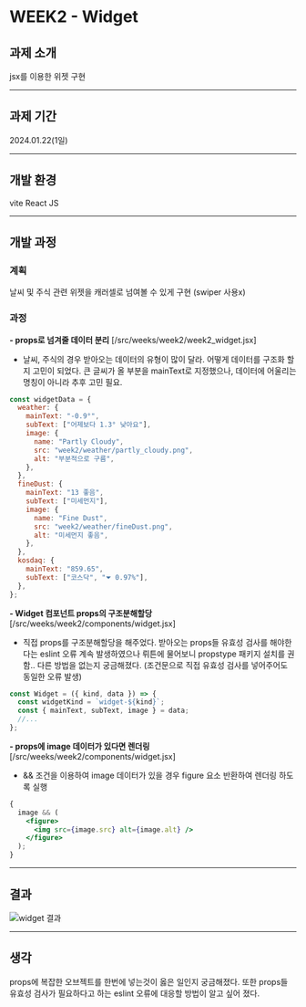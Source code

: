 # WEEK2 - Widget

## 과제 소개

jsx를 이용한 위젯 구현

<hr>

## 과제 기간

2024.01.22(1일)

<hr>

## 개발 환경

vite
React JS

<hr>

## 개발 과정

### 계획

날씨 및 주식 관련 위젯을 캐러셀로 넘여볼 수 있게 구현 (swiper 사용x)

### 과정

**- props로 넘겨줄 데이터 분리**
[/src/weeks/week2/week2_widget.jsx]

- 날씨, 주식의 경우 받아오는 데이터의 유형이 많이 달라. 어떻게 데이터를 구조화 할지 고민이 되었다. 큰 글씨가 올 부분을 mainText로 지정했으나, 데이터에 어울리는 명칭이 아니라 추후 고민 필요.

```jsx
const widgetData = {
  weather: {
    mainText: "-0.9°",
    subText: ["어제보다 1.3° 낮아요"],
    image: {
      name: "Partly Cloudy",
      src: "week2/weather/partly_cloudy.png",
      alt: "부분적으로 구름",
    },
  },
  fineDust: {
    mainText: "13 좋음",
    subText: ["미세먼지"],
    image: {
      name: "Fine Dust",
      src: "week2/weather/fineDust.png",
      alt: "미세먼지 좋음",
    },
  },
  kosdaq: {
    mainText: "859.65",
    subText: ["코스닥", "⏷ 0.97%"],
  },
};
```

**- Widget 컴포넌트 props의 구조분해할당**
[/src/weeks/week2/components/widget.jsx]

- 직접 props를 구조분해할당을 해주었다. 받아오는 props들 유효성 검사를 해야한다는 eslint 오류 계속 발생하였으나 뤼튼에 물어보니 propstype 패키지 설치를 권함.. 다른 방법을 없는지 궁금해졌다. (조건문으로 직접 유효성 검사를 넣어주어도 동일한 오류 발생)

```jsx
const Widget = ({ kind, data }) => {
  const widgetKind = `widget-${kind}`;
  const { mainText, subText, image } = data;
  //...
};
```

**- props에 image 데이터가 있다면 렌더링**
[/src/weeks/week2/components/widget.jsx]

- && 조건을 이용하여 image 데이터가 있을 경우 figure 요소 반환하여 렌더링 하도록 실행

```jsx
{
  image && (
    <figure>
      <img src={image.src} alt={image.alt} />
    </figure>
  );
}
```

<hr>

## 결과

![widget 결과](https://github.com/lin0211/react-hw/assets/139965934/998047bf-beb8-4074-bd64-0e0ca236c129)

<hr>

## 생각

props에 복잡한 오브젝트를 한번에 넣는것이 옳은 일인지 궁금해졌다. 또한 props들 유효성 검사가 필요하다고 하는 eslint 오류에 대응할 방법이 알고 싶어 졌다.
